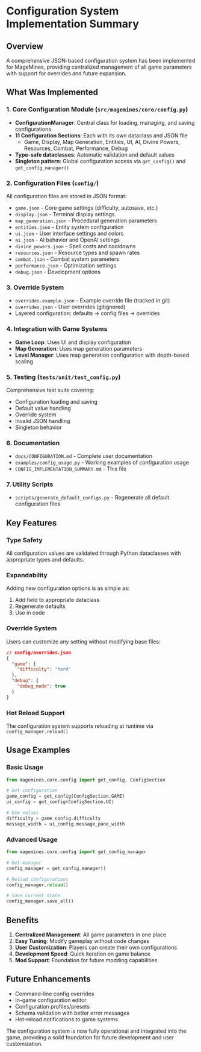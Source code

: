 # Configuration System Implementation Summary

## Overview

A comprehensive JSON-based configuration system has been implemented for MageMines, providing centralized management of all game parameters with support for overrides and future expansion.

## What Was Implemented

### 1. Core Configuration Module (`src/magemines/core/config.py`)
- **ConfigurationManager**: Central class for loading, managing, and saving configurations
- **11 Configuration Sections**: Each with its own dataclass and JSON file
  - Game, Display, Map Generation, Entities, UI, AI, Divine Powers, Resources, Combat, Performance, Debug
- **Type-safe dataclasses**: Automatic validation and default values
- **Singleton pattern**: Global configuration access via `get_config()` and `get_config_manager()`

### 2. Configuration Files (`config/`)
All configuration files are stored in JSON format:
- `game.json` - Core game settings (difficulty, autosave, etc.)
- `display.json` - Terminal display settings
- `map_generation.json` - Procedural generation parameters
- `entities.json` - Entity system configuration
- `ui.json` - User interface settings and colors
- `ai.json` - AI behavior and OpenAI settings
- `divine_powers.json` - Spell costs and cooldowns
- `resources.json` - Resource types and spawn rates
- `combat.json` - Combat system parameters
- `performance.json` - Optimization settings
- `debug.json` - Development options

### 3. Override System
- `overrides.example.json` - Example override file (tracked in git)
- `overrides.json` - User overrides (gitignored)
- Layered configuration: defaults → config files → overrides

### 4. Integration with Game Systems
- **Game Loop**: Uses UI and display configuration
- **Map Generation**: Uses map generation parameters
- **Level Manager**: Uses map generation configuration with depth-based scaling

### 5. Testing (`tests/unit/test_config.py`)
Comprehensive test suite covering:
- Configuration loading and saving
- Default value handling
- Override system
- Invalid JSON handling
- Singleton behavior

### 6. Documentation
- `docs/CONFIGURATION.md` - Complete user documentation
- `examples/config_usage.py` - Working examples of configuration usage
- `CONFIG_IMPLEMENTATION_SUMMARY.md` - This file

### 7. Utility Scripts
- `scripts/generate_default_configs.py` - Regenerate all default configuration files

## Key Features

### Type Safety
All configuration values are validated through Python dataclasses with appropriate types and defaults.

### Expandability
Adding new configuration options is as simple as:
1. Add field to appropriate dataclass
2. Regenerate defaults
3. Use in code

### Override System
Users can customize any setting without modifying base files:
```json
// config/overrides.json
{
  "game": {
    "difficulty": "hard"
  },
  "debug": {
    "debug_mode": true
  }
}
```

### Hot Reload Support
The configuration system supports reloading at runtime via `config_manager.reload()`

## Usage Examples

### Basic Usage
```python
from magemines.core.config import get_config, ConfigSection

# Get configuration
game_config = get_config(ConfigSection.GAME)
ui_config = get_config(ConfigSection.UI)

# Use values
difficulty = game_config.difficulty
message_width = ui_config.message_pane_width
```

### Advanced Usage
```python
from magemines.core.config import get_config_manager

# Get manager
config_manager = get_config_manager()

# Reload configurations
config_manager.reload()

# Save current state
config_manager.save_all()
```

## Benefits

1. **Centralized Management**: All game parameters in one place
2. **Easy Tuning**: Modify gameplay without code changes
3. **User Customization**: Players can create their own configurations
4. **Development Speed**: Quick iteration on game balance
5. **Mod Support**: Foundation for future modding capabilities

## Future Enhancements

- Command-line config overrides
- In-game configuration editor
- Configuration profiles/presets
- Schema validation with better error messages
- Hot-reload notifications to game systems

The configuration system is now fully operational and integrated into the game, providing a solid foundation for future development and user customization.